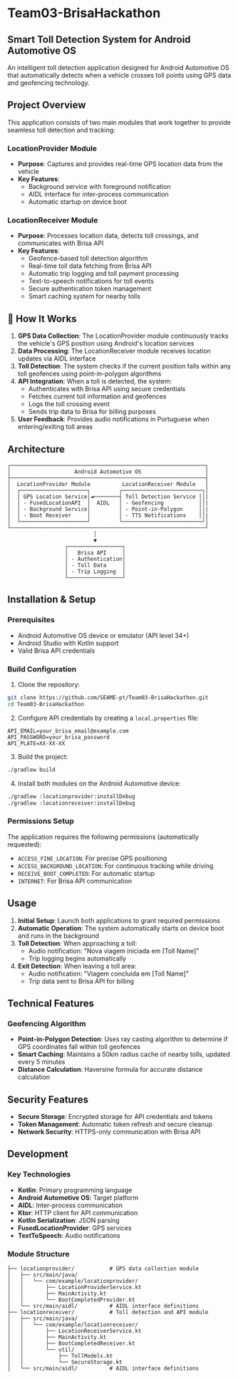 # Team03-BrisaHackathon

## Smart Toll Detection System for Android Automotive OS

An intelligent toll detection application designed for Android Automotive OS that automatically detects when a vehicle crosses toll points using GPS data and geofencing technology.

## Project Overview

This application consists of two main modules that work together to provide seamless toll detection and tracking:

### **LocationProvider Module**
- **Purpose**: Captures and provides real-time GPS location data from the vehicle
- **Key Features**:
  - Background service with foreground notification
  - AIDL interface for inter-process communication
  - Automatic startup on device boot

### **LocationReceiver Module** 
- **Purpose**: Processes location data, detects toll crossings, and communicates with Brisa API
- **Key Features**:
  - Geofence-based toll detection algorithm
  - Real-time toll data fetching from Brisa API
  - Automatic trip logging and toll payment processing
  - Text-to-speech notifications for toll events
  - Secure authentication token management
  - Smart caching system for nearby tolls

## 🔧 How It Works

1. **GPS Data Collection**: The LocationProvider module continuously tracks the vehicle's GPS position using Android's location services
2. **Data Processing**: The LocationReceiver module receives location updates via AIDL interface
3. **Toll Detection**: The system checks if the current position falls within any toll geofences using point-in-polygon algorithms
4. **API Integration**: When a toll is detected, the system:
   - Authenticates with Brisa API using secure credentials
   - Fetches current toll information and geofences
   - Logs the toll crossing event
   - Sends trip data to Brisa for billing purposes
5. **User Feedback**: Provides audio notifications in Portuguese when entering/exiting toll areas

## Architecture

```
┌─────────────────────────────────────────────────────────────┐
│                    Android Automotive OS                    │
├─────────────────────────────────────────────────────────────┤
│  LocationProvider Module          LocationReceiver Module   │
│  ┌─────────────────────┐         ┌─────────────────────────┐│
│  │ GPS Location Service│◄────────┤ Toll Detection Service ││|
│  │ - FusedLocationAPI  │  AIDL   │ - Geofencing           ││|
│  │ - Background Service│         │ - Point-in-Polygon     ││|
│  │ - Boot Receiver     │         │ - TTS Notifications    ││|
│  └─────────────────────┘         └─────────────────────────┘│
└─────────────────────────────────────────────────────────────┘
                           │
                           ▼
                  ┌─────────────────┐
                  │   Brisa API     │
                  │ - Authentication│
                  │ - Toll Data     │
                  │ - Trip Logging  │
                  └─────────────────┘
```

## Installation & Setup

### Prerequisites
- Android Automotive OS device or emulator (API level 34+)
- Android Studio with Kotlin support
- Valid Brisa API credentials

### Build Configuration

1. Clone the repository:
```bash
git clone https://github.com/SEAME-pt/Team03-BrisaHackathon.git
cd Team03-BrisaHackathon
```

2. Configure API credentials by creating a `local.properties` file:
```properties
API_EMAIL=your_brisa_email@example.com
API_PASSWORD=your_brisa_password
API_PLATE=XX-XX-XX
```

3. Build the project:
```bash
./gradlew build
```

4. Install both modules on the Android Automotive device:
```bash
./gradlew :locationprovider:installDebug
./gradlew :locationreceiver:installDebug
```

### Permissions Setup

The application requires the following permissions (automatically requested):
- `ACCESS_FINE_LOCATION`: For precise GPS positioning
- `ACCESS_BACKGROUND_LOCATION`: For continuous tracking while driving
- `RECEIVE_BOOT_COMPLETED`: For automatic startup
- `INTERNET`: For Brisa API communication

## Usage

1. **Initial Setup**: Launch both applications to grant required permissions
2. **Automatic Operation**: The system automatically starts on device boot and runs in the background
3. **Toll Detection**: When approaching a toll:
   - Audio notification: "Nova viagem iniciada em [Toll Name]"
   - Trip logging begins automatically
4. **Exit Detection**: When leaving a toll area:
   - Audio notification: "Viagem concluída em [Toll Name]"
   - Trip data sent to Brisa API for billing

## Technical Features

### Geofencing Algorithm
- **Point-in-Polygon Detection**: Uses ray casting algorithm to determine if GPS coordinates fall within toll geofences
- **Smart Caching**: Maintains a 50km radius cache of nearby tolls, updated every 5 minutes
- **Distance Calculation**: Haversine formula for accurate distance calculation

## Security Features

- **Secure Storage**: Encrypted storage for API credentials and tokens
- **Token Management**: Automatic token refresh and secure cleanup
- **Network Security**: HTTPS-only communication with Brisa API

## Development

### Key Technologies
- **Kotlin**: Primary programming language
- **Android Automotive OS**: Target platform
- **AIDL**: Inter-process communication
- **Ktor**: HTTP client for API communication
- **Kotlin Serialization**: JSON parsing
- **FusedLocationProvider**: GPS services
- **TextToSpeech**: Audio notifications

### Module Structure
```
├── locationprovider/           # GPS data collection module
│   ├── src/main/java/
│   │   └── com/example/locationprovider/
│   │       ├── LocationProviderService.kt
│   │       ├── MainActivity.kt
│   │       └── BootCompletedProvider.kt
│   └── src/main/aidl/          # AIDL interface definitions
├── locationreceiver/           # Toll detection and API module  
│   ├── src/main/java/
│   │   └── com/example/locationreceiver/
│   │       ├── LocationReceiverService.kt
│   │       ├── MainActivity.kt
│   │       ├── BootCompletedReceiver.kt
│   │       └── util/
│   │           ├── TollModels.kt
│   │           └── SecureStorage.kt
│   └── src/main/aidl/          # AIDL interface definitions
```